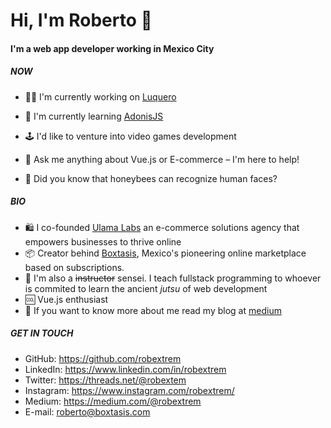 # Hi, I'm Roberto 👋

#### I'm a web app developer working in Mexico City

##### NOW 

- 👨‍💻 I'm currently working on [Luquero](https://luquero.mx)

- 🧠 I'm currently learning [AdonisJS](https://adonijs.com)

- 🕹️ I'd like to venture into video games development

- 💬 Ask me anything about Vue.js or E-commerce – I'm here to help!

- 🐝 Did you know that honeybees can recognize human faces?


##### BIO

- 🛍️ I co-founded [Ulama Labs](https://ulama.com.mx) an e-commerce solutions agency that empowers businesses to thrive online
- 📦 Creator behind [Boxtasis](https://boxtasis.com), Mexico's pioneering online marketplace based on subscriptions.
- 🥷 I'm also a ~~instructor~~ sensei. I teach fullstack programming to whoever is commited to learn the ancient *jutsu* of web development
- 🆒 Vue.js enthusiast
- 📓 If you want to know more about me read my blog at [medium](https://medium.com/@robextrem)


##### GET IN TOUCH

- GitHub: https://github.com/robextrem
- LinkedIn: https://www.linkedin.com/in/robextrem
- Twitter: https://threads.net/@robextem
- Instagram: https://www.instagram.com/robextrem/
- Medium: https://medium.com/@robextrem
- E-mail: roberto@boxtasis.com
